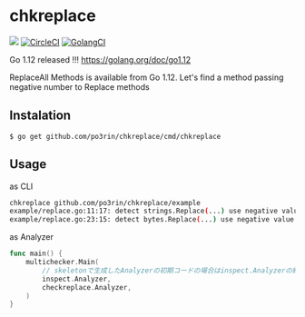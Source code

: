 # chkreplace

<img src="https://img.shields.io/badge/go-v1.12-blue.svg"/> [![CircleCI](https://circleci.com/gh/po3rin/chkreplace.svg?style=shield)](https://circleci.com/gh/po3rin/gotree) [![GolangCI](https://golangci.com/badges/github.com/po3rin/chkreplace.svg)](https://golangci.com)

Go 1.12 released !!!
https://golang.org/doc/go1.12

ReplaceAll Methods is available from Go 1.12. Let's find a method passing negative number to Replace methods

## Instalation

```
$ go get github.com/po3rin/chkreplace/cmd/chkreplace
```

## Usage

as CLI

```bash
chkreplace github.com/po3rin/chkreplace/example
example/replace.go:11:17: detect strings.Replace(...) use negative value -1
example/replace.go:23:15: detect bytes.Replace(...) use negative value -1
```

as Analyzer

```go
func main() {
	multichecker.Main(
		// skeletonで生成したAnalyzerの初期コードの場合はinspect.Analyzerの結果に依存している
		inspect.Analyzer,
		checkreplace.Analyzer,
	)
}
```